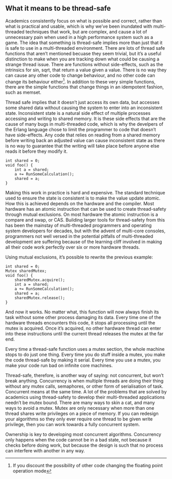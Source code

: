 What it means to be thread-safe
-------------------------------

Academics consistently focus on what is possible and correct, rather than what
is practical and usable, which is why we’ve been inundated with multi-threaded
techniques that work, but are complex, and cause a lot of unnecessary pain when
used in a high performance system such as a game. The idea that something is
thread-safe implies more than just that it is safe to use in a multi-threaded
environment. There are lots of thread safe functions that aren’t mentioned
becuase they seem trivial, but it’s a useful distinction to make when you are
tracking down what could be causing a strange thread issue. There are functions
without side-effects, such as the intrinsics for sin, sqrt, that return a value
given a value. There is no way they can cause any other code to change
behaviour, and no other code can change its behaviour either[^1]. In addition
to these very simple functions, there are the simple functions that change
things in an idempotent fashion, such as memset.

Thread safe implies that it doesn’t just access its own data, but
accesses some shared data without causing the system to enter into an
inconsistent state. Inconsistent state is a natural side effect of
multiple processes accessing and writing to shared memory. It is these
side effects that are the cause of many bugs in multi-threaded code,
which is why the develpers of the Erlang language chose to limit the
programmer to code that doesn’t have side-effects. Any code that relies
on reading from a shared memory before writing back an adjusted value
can cause inconsistent state as there is no way to guarantee that the
writing will take place before anyone else reads it before they modify
it.

    int shared = 0;
    void foo() {
        int a = shared;
        a += RunSomeCalculation();
        shared = a;
    }

Making this work in practice is hard and expensive. The standard
technique used to ensure the state is consistent is to make the value
update atomic. How this is achieved depends on the hardware and the
compiler. Most hardware has an atomic instruction that can be used to
create thread-safety through mutual exclusions. On most hardware the
atomic instruction is a compare and swap, or CAS. Building larger tools
for thread-safety from this has been the mainstay of multi-threaded
programmers and operating system developers for decades, but with the
advent of multi-core consoles, programmers not well versed in the
potential pitfalls of multi-threaded development are suffering because
of the learning cliff involved in making all their code work perfectly
over six or more hardware threads.

Using mutual exclusions, it’s possible to rewrite the previous example:

    int shared = 0;
    Mutex sharedMutex;
    void foo() {
        sharedMutex.acquire();
        int a = shared;
        a += RunSomeCalculation();
        shared = a;
        sharedMutex.release();
    }

And now it works. No matter what, this function will now always finish
its task without some other process damaging its data. Every time one of
the hardware threads encounters this code, it stops all processing until
the mutex is acquired. Once it’s acquired, no other hardware thread can
enter into these instructions until the current thread releases the
mutex at the far end.

Every time a thread-safe function uses a mutex section, the whole
machine stops to do just one thing. Every time you do stuff inside a
mutex, you make the code thread-safe by making it serial. Every time you
use a mutex, you make your code run bad on infinite core machines.

Thread-safe, therefore, is another way of saying: not concurrent, but
won’t break anything. Concurrency is when multiple threads are doing
their thing without any mutex calls, semaphores, or other form of
serialisation of task. Concurrent means at the same time. A lot of the
problems that are solved by academics using thread-safety to develop
their multi-threaded applications needn’t be mutex bound. There are many
ways to skin a cat, and many ways to avoid a mutex. Mutex are only
necessary when more than one thread shares write privileges on a piece
of memory. If you can redesign your algorithms so they only ever require
one thread to be given write privilege, then you can work towards a
fully concurrent system.

Ownership is key to developing most concurrent algorithms. Concurrency
only happens when the code cannot be in a bad state, not because it
checks before doing work, but because the design is such that no process
can interfere with another in any way.

[^1]: If you discount the possibility of other code changing the
    floating point operation mode

